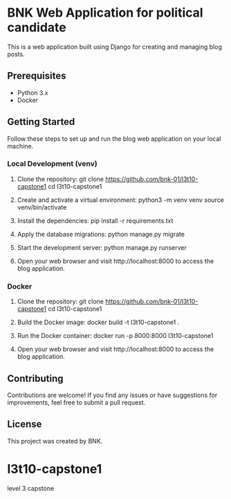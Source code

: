 # BNK Web Application for political candidate

This is a web application built using Django for creating and managing blog posts.

## Prerequisites

- Python 3.x
- Docker

## Getting Started

Follow these steps to set up and run the blog web application on your local machine.

### Local Development (venv)

1. Clone the repository:
   git clone https://github.com/bnk-01/l3t10-capstone1
   cd l3t10-capstone1

2. Create and activate a virtual environment:
   python3 -m venv venv
   source venv/bin/activate

3. Install the dependencies:
   pip install -r requirements.txt

4. Apply the database migrations:
   python manage.py migrate

5. Start the development server:
   python manage.py runserver

6. Open your web browser and visit http://localhost:8000 to access the blog application.

### Docker

1. Clone the repository:
   git clone https://github.com/bnk-01/l3t10-capstone1
   cd l3t10-capstone1

2. Build the Docker image:
   docker build -t l3t10-capstone1 .

3. Run the Docker container:
   docker run -p 8000:8000 l3t10-capstone1

4. Open your web browser and visit http://localhost:8000 to access the blog application.

## Contributing

Contributions are welcome! If you find any issues or have suggestions for improvements, feel free to submit a pull request.

## License

This project was created by BNK.

# l3t10-capstone1
level 3 capstone
